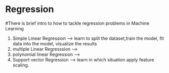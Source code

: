 # Regression 

#There is brief intro to how to tackle regression problems in Machine Learning

1. Simple Linear Regression --> learn to split the dataset,train the model, fit data into the model, visualize the results 
2. multiple Linear Regresssion -->
3. polynomial linear Regression -->
4. Support vector Regression --> learn in which situation apply feature scaling.
